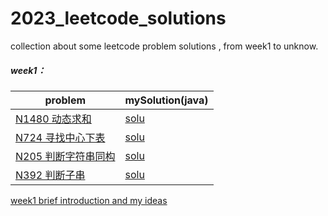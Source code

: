 # 2023_leetcode_solutions
collection about some leetcode problem solutions , from week1 to unknow.
##### week1：
|problem|mySolution(java)|
|-----------|----------------|
|[N1480 动态求和](https://leetcode.cn/problems/running-sum-of-1d-array/)|[solu](https://github.com/souvenir20/2023_leetcode_solutions/blob/main/week1/array_java/N1480_RunningSumof1dArray.java)|
|[N724 寻找中心下表](https://leetcode.cn/problems/find-pivot-index/)|[solu](https://github.com/souvenir20/2023_leetcode_solutions/blob/main/week1/array_java/N724_FindThePivotIndex.java)|
|[N205 判断字符串同构](https://leetcode.cn/problems/isomorphic-strings/)|[solu](https://github.com/souvenir20/2023_leetcode_solutions/blob/main/week1/String_java/N205_Isomorphic_Strings.java)|
|[N392 判断子串](https://leetcode.cn/problems/is-subsequence/)|[solu](https://github.com/souvenir20/2023_leetcode_solutions/blob/main/week1/String_java/N392_IsSubsequence.java)|

[week1 brief introduction and my ideas](https://github.com/souvenir20/2023_leetcode_solutions/blob/main/week1/WEEK1%20Summary.md)
